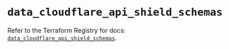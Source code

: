 # `data_cloudflare_api_shield_schemas`

Refer to the Terraform Registry for docs: [`data_cloudflare_api_shield_schemas`](https://registry.terraform.io/providers/cloudflare/cloudflare/5.2.0/docs/data-sources/api_shield_schemas).
